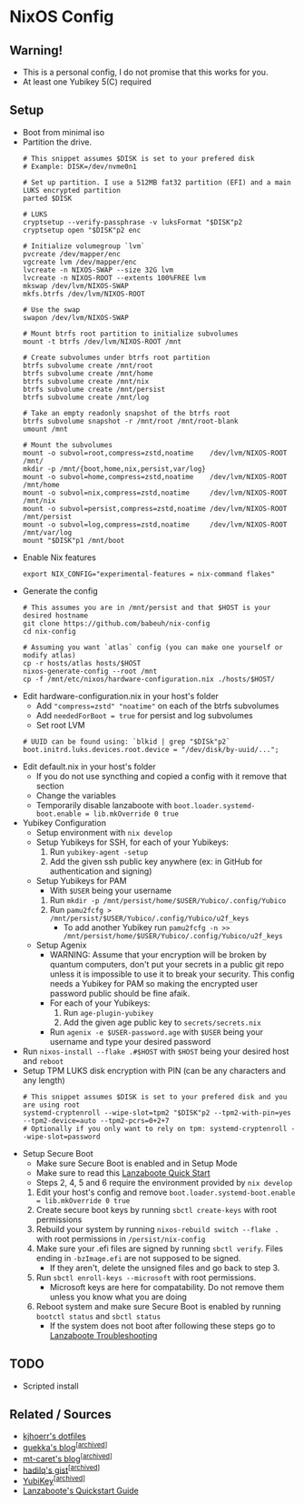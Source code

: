 # NixOS Config

## Warning!
- This is a personal config, I do not promise that this works for you.
- At least one Yubikey 5(C) required

## Setup
- Boot from minimal iso
- Partition the drive.
  ```
  # This snippet assumes $DISK is set to your prefered disk
  # Example: DISK=/dev/nvme0n1

  # Set up partition. I use a 512MB fat32 partition (EFI) and a main LUKS encrypted partition
  parted $DISK

  # LUKS
  cryptsetup --verify-passphrase -v luksFormat "$DISK"p2
  cryptsetup open "$DISK"p2 enc

  # Initialize volumegroup `lvm`
  pvcreate /dev/mapper/enc
  vgcreate lvm /dev/mapper/enc
  lvcreate -n NIXOS-SWAP --size 32G lvm
  lvcreate -n NIXOS-ROOT --extents 100%FREE lvm
  mkswap /dev/lvm/NIXOS-SWAP
  mkfs.btrfs /dev/lvm/NIXOS-ROOT
  
  # Use the swap
  swapon /dev/lvm/NIXOS-SWAP

  # Mount btrfs root partition to initialize subvolumes
  mount -t btrfs /dev/lvm/NIXOS-ROOT /mnt

  # Create subvolumes under btrfs root partition
  btrfs subvolume create /mnt/root
  btrfs subvolume create /mnt/home
  btrfs subvolume create /mnt/nix
  btrfs subvolume create /mnt/persist
  btrfs subvolume create /mnt/log

  # Take an empty readonly snapshot of the btrfs root
  btrfs subvolume snapshot -r /mnt/root /mnt/root-blank
  umount /mnt

  # Mount the subvolumes
  mount -o subvol=root,compress=zstd,noatime    /dev/lvm/NIXOS-ROOT /mnt/
  mkdir -p /mnt/{boot,home,nix,persist,var/log}
  mount -o subvol=home,compress=zstd,noatime    /dev/lvm/NIXOS-ROOT /mnt/home
  mount -o subvol=nix,compress=zstd,noatime     /dev/lvm/NIXOS-ROOT /mnt/nix
  mount -o subvol=persist,compress=zstd,noatime /dev/lvm/NIXOS-ROOT /mnt/persist
  mount -o subvol=log,compress=zstd,noatime     /dev/lvm/NIXOS-ROOT /mnt/var/log
  mount "$DISK"p1 /mnt/boot
  ```
- Enable Nix features
  ```
  export NIX_CONFIG="experimental-features = nix-command flakes"
  ```
- Generate the config
  ```
  # This assumes you are in /mnt/persist and that $HOST is your desired hostname
  git clone https://github.com/babeuh/nix-config
  cd nix-config

  # Assuming you want `atlas` config (you can make one yourself or modify atlas)
  cp -r hosts/atlas hosts/$HOST
  nixos-generate-config --root /mnt
  cp -f /mnt/etc/nixos/hardware-configuration.nix ./hosts/$HOST/
  ```
- Edit hardware-configuration.nix in your host's folder
  - Add ```"compress=zstd" "noatime"``` on each of the btrfs subvolumes
  - Add ```neededForBoot = true``` for persist and log subvolumes
  - Set root LVM
  ```
  # UUID can be found using: `blkid | grep "$DISk"p2`
  boot.initrd.luks.devices.root.device = "/dev/disk/by-uuid/...";
  ```
- Edit default.nix in your host's folder
  - If you do not use syncthing and copied a config with it remove that section
  - Change the variables
  - Temporarily disable lanzaboote with `boot.loader.systemd-boot.enable = lib.mkOverride 0 true`
- Yubikey Configuration
  - Setup environment with `nix develop`
  - Setup Yubikeys for SSH, for each of your Yubikeys:
    1. Run `yubikey-agent -setup`
    2. Add the given ssh public key anywhere (ex: in GitHub for authentication and signing)
  - Setup Yubikeys for PAM
    - With `$USER` being your username 
    1. Run `mkdir -p /mnt/persist/home/$USER/Yubico/.config/Yubico`
    2. Run `pamu2fcfg > /mnt/persist/$USER/Yubico/.config/Yubico/u2f_keys`
       - To add another Yubikey run `pamu2fcfg -n >> /mnt/persist/home/$USER/Yubico/.config/Yubico/u2f_keys`
  - Setup Agenix
    - WARNING: Assume that your encryption will be broken by quantum computers, don't put your secrets in a public git repo unless it is impossible to use it to break your security. This config needs a Yubikey for PAM so making the encrypted user password public should be fine afaik.
    - For each of your Yubikeys:
      1. Run `age-plugin-yubikey`
      2. Add the given age public key to `secrets/secrets.nix`
    - Run `agenix -e $USER-password.age` with `$USER` being your username and type your desired password
- Run `nixos-install --flake .#$HOST` with `$HOST` being your desired host and `reboot`
- Setup TPM LUKS disk encryption with PIN (can be any characters and any length)
  ```
  # This snippet assumes $DISK is set to your prefered disk and you are using root
  systemd-cryptenroll --wipe-slot=tpm2 "$DISK"p2 --tpm2-with-pin=yes --tpm2-device=auto --tpm2-pcrs=0+2+7
  # Optionally if you only want to rely on tpm: systemd-cryptenroll --wipe-slot=password
  ```
- Setup Secure Boot
  - Make sure Secure Boot is enabled and in Setup Mode
  - Make sure to read this [Lanzaboote Quick Start](https://github.com/nix-community/lanzaboote/blob/master/docs/QUICK_START.md)
  - Steps 2, 4, 5 and 6 require the environment provided by `nix develop`
  1. Edit your host's config and remove `boot.loader.systemd-boot.enable = lib.mkOverride 0 true`
  2. Create secure boot keys by running `sbctl create-keys` with root permissions
  3. Rebuild your system by running `nixos-rebuild switch --flake .` with root permissions in `/persist/nix-config`
  4. Make sure your .efi files are signed by running `sbctl verify`. Files ending in `-bzImage.efi` are not supposed to be signed.
      - If they aren't, delete the unsigned files and go back to step 3.
  5. Run `sbctl enroll-keys --microsoft` with root permissions.
      - Microsoft keys are here for compatability. Do not remove them unless you know what you are doing
  6. Reboot system and make sure Secure Boot is enabled by running `bootctl status` and `sbctl status`
      - If the system does not boot after following these steps go to [Lanzaboote Troubleshooting](https://github.com/nix-community/lanzaboote/blob/master/docs/QUICK_START.md#disabling-secure-boot-and-lanzaboote)

## TODO
- Scripted install

## Related / Sources
- [kjhoerr's dotfiles](https://github.com/kjhoerr/dotfiles)
- [guekka's blog](https://guekka.github.io/nixos-server-1/)<sup>[[archived](http://web.archive.org/web/20230526133048/https://guekka.github.io/nixos-server-1/)]</sup>
- [mt-caret's blog](https://mt-caret.github.io/blog/posts/2020-06-29-optin-state.html)<sup>[[archived](http://web.archive.org/web/20230526133332/https://mt-caret.github.io/blog/posts/2020-06-29-optin-state.html)]</sup>
- [hadilq's gist](https://gist.github.com/hadilq/a491ca53076f38201a8aa48a0c6afef5)<sup>[[archived](http://web.archive.org/web/20230526133617/https://gist.github.com/hadilq/a491ca53076f38201a8aa48a0c6afef5)]</sup>
- [YubiKey](https://nixos.wiki/wiki/Yubikey)<sup>[[archived](http://web.archive.org/web/20230526133734/https://nixos.wiki/wiki/Yubikey)]</sup>
- [Lanzaboote's Quickstart Guide](https://github.com/nix-community/lanzaboote/blob/master/docs/QUICK_START.md)
